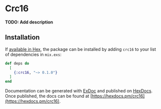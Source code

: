 # Crc16

**TODO: Add description**

## Installation

If [available in Hex](https://hex.pm/docs/publish), the package can be installed
by adding `crc16` to your list of dependencies in `mix.exs`:

```elixir
def deps do
  [
    {:crc16, "~> 0.1.0"}
  ]
end
```

Documentation can be generated with [ExDoc](https://github.com/elixir-lang/ex_doc)
and published on [HexDocs](https://hexdocs.pm). Once published, the docs can
be found at [https://hexdocs.pm/crc16](https://hexdocs.pm/crc16).

